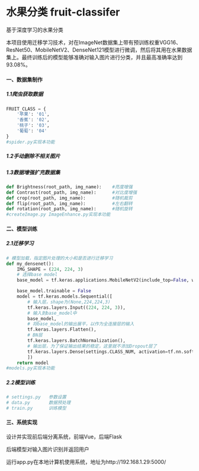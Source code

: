 # 水果分类 fruit-classifer

基于深度学习的水果分类

本项目使用迁移学习技术，对在ImageNet数据集上带有预训练权重VGG16、ResNet50、MobileNetV2、DenseNet121模型进行微调，然后将其用在水果数据集上。最终训练后的模型能够准确对输入图片进行分类，并且最高准确率达到93.08%。

#### 一、数据集制作

##### 1.1爬虫获取数据

```python
FRUIT_CLASS = {
    '苹果': '01',
    '香蕉': '02',
    '桃子': '03',
    '葡萄': '04'
}
#spider.py实现本功能
```

##### 1.2手动删除不相关图片

##### 1.3数据增强扩充数据集

```python
def Brightness(root_path, img_name): 	#亮度增强
def Contrast(root_path, img_name): 		#对比度增强
def crop(root_path, img_name): 			#随机裁剪
def flip(root_path, img_name): 			#左右翻转
def rotation(root_path, img_name): 		#随机旋转
#createImage.py ImageEnhance.py实现本功能
```

#### 二、模型训练

##### 2.1迁移学习

```python
# 模型加载，指定图片处理的大小和是否进行迁移学习
def my_densenet():
    IMG_SHAPE = (224, 224, 3)
    # 选择base model
    base_model = tf.keras.applications.MobileNetV2(include_top=False, weights='imagenet', input_shape=IMG_SHAPE)

    base_model.trainable = False
    model = tf.keras.models.Sequential([
        # 输入层，shape为(None,224,224,3)
        tf.keras.layers.Input((224, 224, 3)),
        # 输入到base_model中
        base_model,
        # 将base_model的输出展平，以作为全连接层的输入
        tf.keras.layers.Flatten(),
        # BN层
        tf.keras.layers.BatchNormalization(),
        # 输出层，为了保证输出结果的稳定，这里就不添加Dropout层了
        tf.keras.layers.Dense(settings.CLASS_NUM, activation=tf.nn.softmax)
        ])
    return model
#models.py实现本功能
```

##### 2.2模型训练

```python
# settings.py	参数设置
# data.py		数据预处理
# train.py 		训练模型
```

#### 三、系统实现

设计并实现前后端分离系统，前端Vue，后端Flask

后端模型对输入图片识别并返回用户

运行app.py在本地计算机使用系统，地址为http://192.168.1.29:5000/


